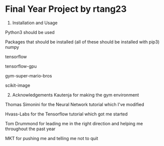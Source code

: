 # Final  Year Project by rtang23

1) Installation and Usage

Python3 should be used

Packages that should be installed (all of these should be installed with pip3)
numpy

tensorflow

tensorflow-gpu

gym-super-mario-bros

scikit-image

2) Acknowledgements
Kautenja for making the gym environment

Thomas Simonini for the Neural Network tutorial which I've modified

Hvass-Labs for the Tensorflow tutorial which got me started

Tom Drummond for leading me in the right direction and helping me throughout the past year

MKT for pushing me and telling me not to quit
